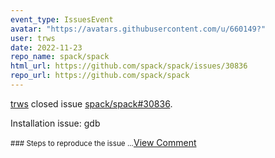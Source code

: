 ```yaml
---
event_type: IssuesEvent
avatar: "https://avatars.githubusercontent.com/u/660149?"
user: trws
date: 2022-11-23
repo_name: spack/spack
html_url: https://github.com/spack/spack/issues/30836
repo_url: https://github.com/spack/spack
---
```


<a href='https://github.com/trws' target='_blank'>trws</a> closed issue <a href='https://github.com/spack/spack/issues/30836' target='_blank'>spack/spack#30836</a>.

<p>Installation issue: gdb</p><small>### Steps to reproduce the issue...</small><a href='https://github.com/spack/spack/issues/30836' target='_blank'>View Comment</a>